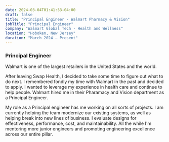 ```yaml
---
date: 2024-03-04T01:41:53-04:00
draft: false
title: "Principal Engineer - Walmart Pharmacy & Vision"
jobTitle: "Principal Engineer"
company: "Walmart Global Tech - Health and Wellness"
location: "Hoboken, New Jersey"
duration: "March 2024 – Present"
---
```


### Principal Engineer

Walmart is one of the largest retailers in the United States and the world.

After leaving Swap Health, I decided to take some time to figure out what to do next.
I remembered fondly my time with Walmart in the past and decided to apply. I wanted to
leverage my experience in health care and continue to help people. Walmart hired me
in their Pharamacy and Vision department as a Principal Engineer.

My role as a Principal engineer has me working on all sorts of projects. I am currently
helping the team modernize our existing systems, as well as helping break into new lines
of business. I evaluate designs for effectiveness, performance, cost, and maintainability.
All the while I'm mentoring more junior engineers and promoting engineering excellence
across our entire pillar.
